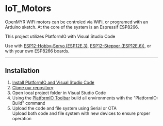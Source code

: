 # IoT_Motors
OpenMYR WiFi motors can be controled via WiFi, or programed with an Arduino sketch. At the core of the system is an Espressif ESP8266.

This project utilizes PlatformIO with Visual Studio Code

Use with [ESP12-Hobby-Servo (ESP12E.3)](https://github.com/OpenMYR/ESP12E.3), [ESP12-Stepper (ESP12E.6))](https://github.com/OpenMYR/ESP12E.6), or with your own ESP8266 boards.

***
## Installation 

1. [Install PlatformIO and Visual Studio Code](https://platformio.org/install/ide?install=vscode)
2. [Clone our repository](https://help.github.com/en/github/creating-cloning-and-archiving-repositories/cloning-a-repository)
3. Open local project folder in Visual Studio Code
4. Using the [PlatformIO Toolbar](https://docs.platformio.org/en/latest/integration/ide/vscode.html#platformio-toolbar) build all environments with the "PlatformIO: Build" command
5. Upload the code and file system using Serial or OTA  
    Upload both code and file system with new devices to ensure proper operation 
